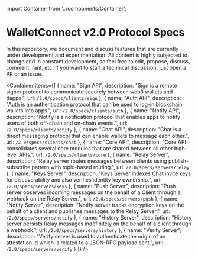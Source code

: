 import Container from '../components/Container';

# WalletConnect v2.0 Protocol Specs

In this repository, we document and discuss features that are currently under development and experimentation. All content is highly subjected to change and in constant development, so feel free to edit, propose, discuss, comment, rant, etc. If you want to start a technical discussion, just open a PR or an issue.

<Container
  items={[
    {
      name: "Sign API",
      description: "Sign is a remote signer protocol to communicate securely between web3 wallets and dapps.",
      url: `/2.0/specs/clients/sign`
    },
    {
      name: "Auth API",
      description: "Auth is an authentication protocol that can be used to log-in blockchain wallets into apps.",
      url: `/2.0/specs/clients/auth`
    },
    {
      name: "Notify API",
      description: "Notify is a notification protocol that enables apps to notify users of both off-chain and on-chain events.",
      url: `/2.0/specs/clients/notify`
    },
    {
      name: "Chat API",
      description: "Chat is a direct messaging protocol that can enable wallets to message each other.",
      url: `/2.0/specs/clients/chat`
    },
    {
      name: "Core API",
      description: "Core API consolidates several core modules that are shared between all other high-level APIs.",
      url: `/2.0/specs/clients/core`
    },
    {
      name: "Relay Server",
      description: "Relay server routes messages between clients using publish-subscribe pattern with topic-based routing.",
      url: `/2.0/specs/servers/relay`
    },
    {
      name: "Keys Server",
      description: "Keys Server indexes Chat invite keys for discoverability and also verifies identity key ownership.",
      url: `/2.0/specs/servers/keys`
    },
    {
      name: "Push Server",
      description: "Push server observes incoming messages on the behalf of a Client through a webhook on the Relay Server.",
      url: `/2.0/specs/servers/push`
    },
    {
      name: "Notify Server",
      description: "Notify server tracks encryption keys on the behalf of a client and publishes messages to the Relay Server.",
      url: `/2.0/specs/servers/notify`
    },
    {
      name: "History Server",
      description: "History server persists Relay messages indefinitely on the behalf of a client through a webhook.",
      url: `/2.0/specs/servers/history`
    },
    {
      name: "Verify Server",
      description: "Verify server is used to authenticate the origin of an attestation id which is related to a JSON-RPC payload sent.",
      url: `/2.0/specs/servers/verify`
    }
  ]}
/>

